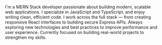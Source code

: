 I'm a MERN Stack developer passionate about building modern, scalable web applications.
I specialize in JavaScript and TypeScript, and enjoy writing clean, efficient code.
I work across the full stack — from creating responsive React interfaces to building secure Express APIs.
Always exploring new technologies and best practices to improve performance and user experience.
Currently focused on building real-world projects to strengthen my skills.
